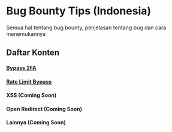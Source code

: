# Bug Bounty Tips (Indonesia)
Semua hal tentang bug bounty, penjelasan tentang bug dan cara menemukannya

## Daftar Konten 

#### [Bypass 2FA](https://github.com/sekolahsiber/bugbounty-indo/blob/main/bypass-2FA.md)
#### [Rate Limit Bypass](https://github.com/sekolahsiber/bugbounty-indo/blob/main/rate-limit-bypass.md)
#### XSS **(Coming Soon)**
#### Open Redirect **(Coming Soon)**
#### Lainnya **(Coming Soon)**




